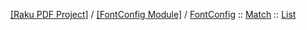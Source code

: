 [[Raku PDF Project]](https://pdf-raku.github.io)
 / [[FontConfig Module]](https://pdf-raku.github.io/FontConfig-raku)
 / [FontConfig](https://pdf-raku.github.io/FontConfig-raku/FontConfig)
 :: [Match](https://pdf-raku.github.io/FontConfig-raku/FontConfig/Match)
 :: [List](https://pdf-raku.github.io/FontConfig-raku/FontConfig/Match/List)



